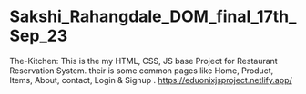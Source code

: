 # Sakshi_Rahangdale_DOM_final_17th_Sep_23
The-Kitchen: This is the my HTML, CSS, JS base Project for Restaurant  Reservation System. their is some common pages like Home, Product, Items, About, contact, Login &amp; Signup . 
https://eduonixjsproject.netlify.app/
